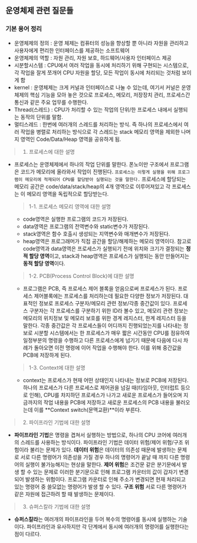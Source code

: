## 운영체제 관련 질문들

### 기본 용어 정리

- 운영체제의 정의 : 운영 체제는 컴퓨터의 성능을 향상할 뿐 아니라 자원을 관리하고 사용자에게 편리한 인터페이스를 제공하는 소프트웨어
- 운영체제의 역할 : 자원 관리, 자원 보호, 하드웨어/사용자 인터페이스 제공
- 시분할시스템 : CPU에서 여러 작업을 동시에 처리하기 위해 구현되는 시스템으로, 각 작업을 잘게 쪼개어 CPU 자원을 할당, 모든 작업이 동시에 처리되는 것처럼 보이게 함
- kernel : 운영체제는 크게 커널과 인터페이스로 나눌 수 있는데, 여기서 커널은 운영체제의 핵심 기능을 모아 놓은 것으로 프로세스, 메모리, 저장장치 관리, 프로세스간 통신과 같은 주요 업무를 수행한다.
- Thread(스레드) : CPU가 처리할 수 있는 작업의 단위/한 프로세스 내에서 실행되는 동작의 단위를 말함. 
- 멀티스레드 : 한번에 여러개의 스레드를 처리하는 방식. 즉 하나의 프로세스에서 여러 작업을 병렬로 처리하는 방식으로 각 스레드는 stack 메모리 영역을 제외한 나머지 영역인 Code/Data/Heap 영역을 공유하게 됨.

>1. 프로세스에 대한 설명

  - 프로세스는 운영체제에서 하나의 작업 단위를 말한다. 폰노이만 구조에서 프로그램은 코드가 메모리에 올라와서 작업이 진행된다. `프로세스는 이렇게 실행을 위해 프로그램이 메모리에 적재되어 CPU를 할당받아 실행되는 것을 말한다.`
  프로세스에 할당되는 메모리 공간은 code/data/stack/heap의 4개 영역으로 이루어져있고 각 프로세스는 이 메모리 영역을 독립적으로 할당받는다. 

    >1-1. 프로세스 메모리 영역에 대한 설명

    - code영역은 실행한 프로그램의 코드가 저장된다.
    - data영역은 프로그램의 전역변수와 static변수가 저장된다.
    - stack영역은 함수 호출시 생성되는 지역변수와 매개변수가 저장된다.
    - heap영역은 프로그래머가 직접 공간을 할당/해제하는 메모리 영역이다.
    참고로 code영역과 data영역은 프로세스가 실행되기 전에 위치와 크기가 결정되는 **정적 할당 영역**이고, stack과 heap영역은 프로세스가 실행되는 동안 만들어지는 **동적 할당 영역**이다.

    >1-2. PCB(Process Control Block)에 대한 설명

    - 프로그램은 PCB, 즉 프로세스 제어 블록을 얻음으로써 프로세스가 된다. 프로세스 제어블록에는 프로세스를 처리하는데 필요한 다양한 정보가 저장된다. 대표적인 정보로 프로세스 구분자/메모리 관련 정보/각종 중간값이 있다.
    프로세스 구분자는 각 프로세스를 구분하기 위한 ID라 볼수 있고, 메모리 관련 정보는 메모리의 위치정보 및 메모리 보호를 위한 경계 레지스터, 한계 레지스터 등을 말한다. 각종 중간값은 각 프로세스들이 어디까지 진행되었는지를 나타내는 정보로 시분할 시스템에서는 한 프로세스가 매우 짧은 시간동안 CPU를 점유하여 일정부분의 명령을 수행하고 다른 프로세스에게 넘기기 때문에 다음에 다시 차례가 돌아오면 이전 명령에 이어 작업을 수행해야 한다. 이를 위해 중간값을 PCB에 저장하게 된다.

    >1-3. Context에 대한 설명

    - context는 프로세스가 현재 어떤 상태인지 나타내는 정보로 PCB에 저장된다. 하나의 프로세스가 다른 프로세스로 제어권을 넘길 때(타임아웃, 인터럽트 등으로 인해), CPU를 차지하던 프로세스가 나가고 새로운 프로세스가 들어오며 지금까지의 작업 내용을 PCB에 저장하고 새로운 프로세스의 PCB 내용을 불러오는데 이를 **Context switch(문맥교환)**이라 부른다.

>2. 파이프라인 기법에 대한 설명

 - **파이프라인 기법**은 명령을 겹쳐서 실행하는 방법으로, 하나의 CPU 코어에 여러개의 스레드를 사용하는 방식이다.
 파이프라인 기법은 데이터 위험/제어 위험/구조 위험이라 불리는 문제가 있다.
 **데이터 위험**은 데이터의 의존성 때문에 발생하는 문제로 서로 다른 명령어가 의존성을 가질 경우 하나의 명령어가 끝날 때 까지 다른 명령어의 실행이 불가능해지는 현상을 말한다.
**제어 위험**은 조건문 같은 분기문에서 발생 할 수 있는 문제로 이러한 분기문으로 인해 프로그램 카운터의 값이 갑자기 변경되어 발생하는 위험이다. 프로그램 카운터로 인해 주소가 변경되면 현재 처리되고 있는 명령어 중 쓸모없는 명령어가 발생 할 수 있다.
**구조 위험** 서로 다른 명령어가 같은 자원에 접근하려 할 때 발생하는 문제이다.

>3. 슈퍼스칼라 기법에 대한 설명

- **슈퍼스칼라**는 여러개의 파이프라인을 두어 복수의 명령어를 동시에 실행하는 기술이다. 파이프라인과 유사하지만 각 단계에서 동시에 여러개의 명령어를 실행한다는 점이 다르다.



